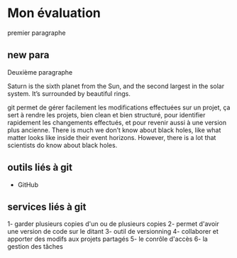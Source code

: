 # Mon évaluation 
premier paragraphe
## new para
Deuxième paragraphe

<p>Saturn is the sixth planet from the Sun, and the second largest in the solar system. It’s surrounded by beautiful rings.</p>

git permet de gérer facilement les modifications effectuées sur un projet, ça sert à rendre les projets, bien clean et bien structuré, pour identifier rapidement les changements effectués, et pour revenir aussi à une version plus ancienne.
There is much we don’t know about black holes, like what matter looks like inside their event horizons. However, there is a lot that scientists do know about black holes.
  
  ## outils liés à git
- GitHub

## services liés à git
1- garder plusieurs copies d'un ou de plusieurs copies
2- permet d'avoir une version de code sur le ditant
3- outil de versionning
4- collaborer et apporter des modifs aux projets partagés
5- le conrôle d'accès
6- la gestion des tâches
